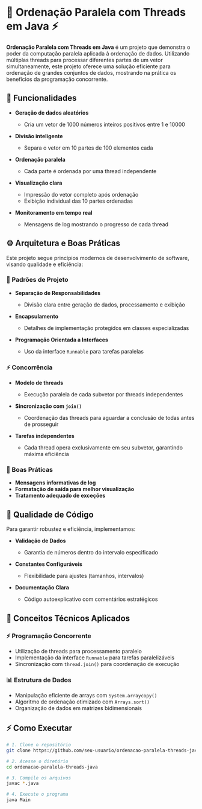 # 🧵 Ordenação Paralela com Threads em Java ⚡️

**Ordenação Paralela com Threads em Java** é um projeto que demonstra o poder da computação paralela aplicada à ordenação de dados. Utilizando múltiplas threads para processar diferentes partes de um vetor simultaneamente, este projeto oferece uma solução eficiente para ordenação de grandes conjuntos de dados, mostrando na prática os benefícios da programação concorrente.

## 📌 Funcionalidades

- **Geração de dados aleatórios**  
  - Cria um vetor de 1000 números inteiros positivos entre 1 e 10000

- **Divisão inteligente**  
  - Separa o vetor em 10 partes de 100 elementos cada

- **Ordenação paralela**  
  - Cada parte é ordenada por uma thread independente

- **Visualização clara**  
  - Impressão do vetor completo após ordenação  
  - Exibição individual das 10 partes ordenadas

- **Monitoramento em tempo real**  
  - Mensagens de log mostrando o progresso de cada thread

## ⚙️ Arquitetura e Boas Práticas

Este projeto segue princípios modernos de desenvolvimento de software, visando qualidade e eficiência:

### 🧱 Padrões de Projeto

- **Separação de Responsabilidades**  
  - Divisão clara entre geração de dados, processamento e exibição

- **Encapsulamento**  
  - Detalhes de implementação protegidos em classes especializadas

- **Programação Orientada a Interfaces**  
  - Uso da interface `Runnable` para tarefas paralelas

### ⚡️ Concorrência

- **Modelo de threads**  
  - Execução paralela de cada subvetor por threads independentes

- **Sincronização com `join()`**  
  - Coordenação das threads para aguardar a conclusão de todas antes de prosseguir

- **Tarefas independentes**  
  - Cada thread opera exclusivamente em seu subvetor, garantindo máxima eficiência

### 📐 Boas Práticas

- **Mensagens informativas de log**  
- **Formatação de saída para melhor visualização**  
- **Tratamento adequado de exceções**

## 🧪 Qualidade de Código

Para garantir robustez e eficiência, implementamos:

- **Validação de Dados**  
  - Garantia de números dentro do intervalo especificado

- **Constantes Configuráveis**  
  - Flexibilidade para ajustes (tamanhos, intervalos)

- **Documentação Clara**  
  - Código autoexplicativo com comentários estratégicos

## 🧠 Conceitos Técnicos Aplicados

### ⚡️ Programação Concorrente

- Utilização de threads para processamento paralelo  
- Implementação da interface `Runnable` para tarefas paralelizáveis  
- Sincronização com `thread.join()` para coordenação de execução

### 📊 Estrutura de Dados

- Manipulação eficiente de arrays com `System.arraycopy()`  
- Algoritmo de ordenação otimizado com `Arrays.sort()`  
- Organização de dados em matrizes bidimensionais

## ⚡️ Como Executar

```bash
# 1. Clone o repositório
git clone https://github.com/seu-usuario/ordenacao-paralela-threads-java.git

# 2. Acesse o diretório
cd ordenacao-paralela-threads-java

# 3. Compile os arquivos
javac *.java

# 4. Execute o programa
java Main
